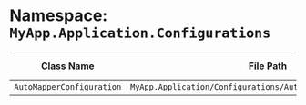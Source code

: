 # Namespace: `MyApp.Application.Configurations`

| Class Name | File Path | Inherits From |
|------------|-----------|---------------|
| `AutoMapperConfiguration` | `MyApp.Application/Configurations/AutoMapperConfiguration.cs` | N/A |

